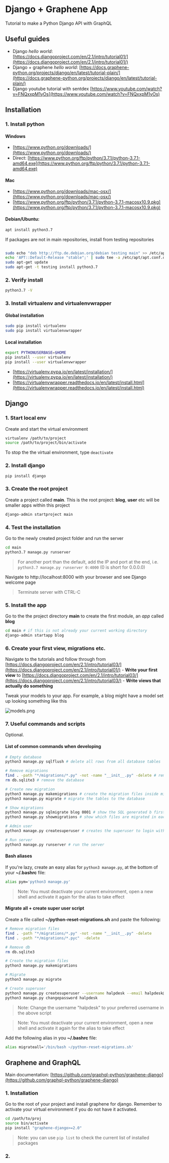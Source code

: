 # Django + Graphene App

Tutorial to make a Python Django API with GraphQL

## Useful guides

* Django *hello world*: [https://docs.djangoproject.com/en/2.1/intro/tutorial01/](https://docs.djangoproject.com/en/2.1/intro/tutorial01/)
* Django + graphene *hello world*: [https://docs.graphene-python.org/projects/django/en/latest/tutorial-plain/](https://docs.graphene-python.org/projects/django/en/latest/tutorial-plain/)
* Django youtube tutorial with sentdex [https://www.youtube.com/watch?v=FNQxxpM1yOs](https://www.youtube.com/watch?v=FNQxxpM1yOs)

## Installation

### 1. Install python

#### Windows

* [https://www.python.org/downloads/](https://www.python.org/downloads/)
* Direct: [https://www.python.org/ftp/python/3.7.1/python-3.7.1-amd64.exe](https://www.python.org/ftp/python/3.7.1/python-3.7.1-amd64.exe)

#### Mac

* [https://www.python.org/downloads/mac-osx/](https://www.python.org/downloads/mac-osx/)
* [https://www.python.org/ftp/python/3.7.1/python-3.7.1-macosx10.9.pkg](https://www.python.org/ftp/python/3.7.1/python-3.7.1-macosx10.9.pkg)

#### Debian/Ubuntu:

```sh
apt install python3.7
```

If packages are not in main repositories, install from testing repositories

```sh

sudo echo "deb http://ftp.de.debian.org/debian testing main" >> /etc/apt/sources.list
echo 'APT::Default-Release "stable";' | sudo tee -a /etc/apt/apt.conf.d/00local
sudo apt-get update
sudo apt-get -t testing install python3.7
```

### 2. Verify install

```sh
python3.7 -V
```

### 3. Install virtualenv and virtualenvwrapper

#### Global installation

```sh
sudo pip install virtualenv
sudo pip install virtualenvwrapper
```

#### Local installation

```sh
export PYTHONUSERBASE=$HOME
pip install --user virtualenv
pip install --user virtualenvwrapper
```

* [https://virtualenv.pypa.io/en/latest/installation/](https://virtualenv.pypa.io/en/latest/installation/)
* [https://virtualenvwrapper.readthedocs.io/en/latest/install.html](https://virtualenvwrapper.readthedocs.io/en/latest/install.html)

## Django

### 1. Start local env

Create and start the virtual environment

```sh
virtualenv /path/to/project
source /path/to/project/bin/activate
```

To stop the the virtual environment, type `deactivate`

### 2. Install django

```sh
pip install django
```

### 3. Create the root project

Create a project called **main**.
This is the root project: **blog**, **user** etc will be smaller apps within this project

```sh
django-admin startproject main
```

### 4. Test the installation

Go to the newly created project folder and run the server

```sh
cd main
python3.7 manage.py runserver
```

> For another port than the default, add the IP and port at the end, i.e.
`python3.7 manage.py runserver 0:4000` (0 is short for 0.0.0.0)

Navigate to http://localhost:8000 with your browser and see Django welcome page

> Terminate server with CTRL-C

### 5. Install the app

Go to the the project directory **main** to create the first module, an _app_ called **blog**

```sh
cd main # if this is not already your current working directory
django-admin startapp blog
```

### 6. Create your first view, migrations etc.

Navigate to the tutorials and follow through
from
[https://docs.djangoproject.com/en/2.1/intro/tutorial03/](https://docs.djangoproject.com/en/2.1/intro/tutorial01/) - **Write your first view**
to [https://docs.djangoproject.com/en/2.1/intro/tutorial03/](https://docs.djangoproject.com/en/2.1/intro/tutorial03/) - **Write views that actually do something**

Tweak your models to your app. For example, a blog might have a model set up looking something like this

![models.png](models.png)

### 7. Useful commands and scripts

Optional.

#### List of common commands when developing

```sh
# Empty database
python3 manage.py sqlflush # delete all rows from all database tables

# Remove migrations
find . -path "*/migrations/*.py" -not -name "__init__.py" -delete # remove the current migration files
rm db.sqlite3 # remove the database

# Create new migration
python3 manage.py makemigrations # create the migration files inside migrations/ folder
python3 manage.py migrate # migrate the tables to the database

# Show migrations
python3 manage.py sqlmigrate blog 0001 # show the SQL generated b first migration in app called "blog"
python3 manage.py showmigrations # show which files are migrated in each app (django default apps and your apps)

# Admin user
python3 manage.py createsuperuser # creates the superuser to login with on http://localhost:8000/admin

# Run server
python3 manage.py runserver # run the server
```

#### Bash aliases

If you're lazy, create an easy alias for `python3 manage.py`, at the bottom of your **~/.bashrc** file:

```sh
alias pym='python3 manage.py'
```

> Note: You must deactivate your current environment, open a new shell and activate it again for the alias to take effect

#### Migrate all + create super user script

Create a file called **~/python-reset-migrations.sh** and paste the following:

```sh
# Remove migration files
find . -path "*/migrations/*.py" -not -name "__init__.py" -delete
find . -path "*/migrations/*.pyc"  -delete

# Remove db
rm db.sqlite3

# Create the migration files
python3 manage.py makemigrations

# Migrate
python3 manage.py migrate

# Create superuser
python3 manage.py createsuperuser --username halpdesk --email halpdesk@hdev.loc --no-input
python3 manage.py changepassword halpdesk
```

> Note: Change the username "halpdesk" to your preferred username in the above script

> Note: You must deactivate your current environment, open a new shell and activate it again for the alias to take effect

Add the following alias in you **~/.bashrc** file:

```sh
alias migrateall='/bin/bash ~/python-reset-migrations.sh'
```

## Graphene and GraphQL

Main documentation: [https://github.com/graphql-python/graphene-django](https://github.com/graphql-python/graphene-django)

### 1. Installation

Go to the root of your project and install graphene for django. Remember to activate your virtual environment if you do not have it activated.

```sh
cd /path/to/proj
source bin/activate
pip install "graphene-django>=2.0"
```

> Note: you can use `pip list` to check the current list of installed packages

### 2.
